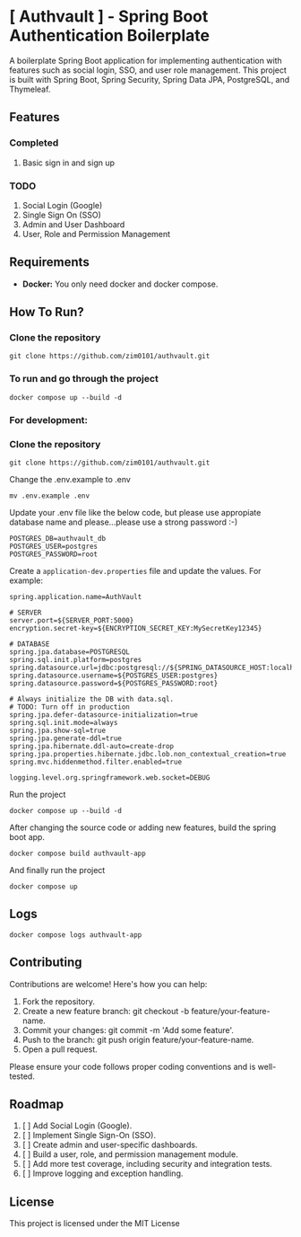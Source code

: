# [ Authvault ] - Spring Boot Authentication Boilerplate

A boilerplate Spring Boot application for implementing authentication with features such as social login, SSO, and user role management. 
This project is built with Spring Boot, Spring Security, Spring Data JPA, PostgreSQL, and Thymeleaf.


## Features
### Completed
1. Basic sign in and sign up

### TODO
1. Social Login (Google)
2. Single Sign On (SSO)
3. Admin and User Dashboard
4. User, Role and Permission Management

## Requirements
- **Docker:** You only need docker and docker compose.

## How To Run?
### Clone the repository
```shell
git clone https://github.com/zim0101/authvault.git
```
### To run and go through the project
```shell
docker compose up --build -d
```

### For development:

### Clone the repository
```shell
git clone https://github.com/zim0101/authvault.git
```

Change the .env.example to .env
```shell
mv .env.example .env
```

Update your .env file like the below code, but please use appropiate database name and please...please use a strong 
password :-) 
```
POSTGRES_DB=authvault_db
POSTGRES_USER=postgres
POSTGRES_PASSWORD=root
```
Create a ```application-dev.properties``` file and update the values. For example:

```
spring.application.name=AuthVault

# SERVER
server.port=${SERVER_PORT:5000}
encryption.secret-key=${ENCRYPTION_SECRET_KEY:MySecretKey12345}

# DATABASE
spring.jpa.database=POSTGRESQL
spring.sql.init.platform=postgres
spring.datasource.url=jdbc:postgresql://${SPRING_DATASOURCE_HOST:localhost}:${SPRING_DATASOURCE_PORT:5432}/${POSTGRES_DB:authvault_db}
spring.datasource.username=${POSTGRES_USER:postgres}
spring.datasource.password=${POSTGRES_PASSWORD:root}

# Always initialize the DB with data.sql.
# TODO: Turn off in production
spring.jpa.defer-datasource-initialization=true
spring.sql.init.mode=always
spring.jpa.show-sql=true
spring.jpa.generate-ddl=true
spring.jpa.hibernate.ddl-auto=create-drop
spring.jpa.properties.hibernate.jdbc.lob.non_contextual_creation=true
spring.mvc.hiddenmethod.filter.enabled=true

logging.level.org.springframework.web.socket=DEBUG

```

Run the project
```shell
docker compose up --build -d
```

After changing the source code or adding new features, build the spring boot app.
```shell
docker compose build authvault-app
```

And finally run the project
```shell
docker compose up
```

## Logs
```shell
docker compose logs authvault-app
```

## Contributing
Contributions are welcome! Here's how you can help:

1. Fork the repository.
2. Create a new feature branch: git checkout -b feature/your-feature-name.
3. Commit your changes: git commit -m 'Add some feature'.
4. Push to the branch: git push origin feature/your-feature-name.
5. Open a pull request.

Please ensure your code follows proper coding conventions and is well-tested.

## Roadmap
1. [ ] Add Social Login (Google).
2. [ ] Implement Single Sign-On (SSO).
3. [ ] Create admin and user-specific dashboards.
4. [ ] Build a user, role, and permission management module.
5. [ ] Add more test coverage, including security and integration tests.
6. [ ] Improve logging and exception handling.

## License
This project is licensed under the MIT License